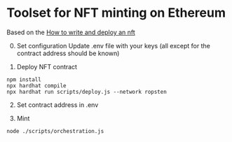 # Toolset for NFT minting on Ethereum

Based on the [How to write and deploy an nft](https://ethereum.org/en/developers/tutorials/how-to-write-and-deploy-an-nft/)

0. Set configuration
Update .env file with your keys (all except for the contract address should be known)

1. Deploy NFT contract
```
npm install
npx hardhat compile
npx hardhat run scripts/deploy.js --network ropsten
```
2. Set contract address in .env

3. Mint
```
node ./scripts/orchestration.js
```